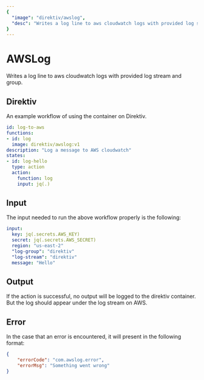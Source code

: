 ```yaml
---
{
  "image": "direktiv/awslog",
  "desc": "Writes a log line to aws cloudwatch logs with provided log stream and group."
}
---
```


# AWSLog

Writes a log line to aws cloudwatch logs with provided log stream and group.

## Direktiv

An example workflow of using the container on Direktiv.

```yaml
id: log-to-aws
functions:
- id: log
  image: direktiv/awslog:v1
description: "Log a message to AWS cloudwatch"
states:
- id: log-hello
  type: action
  action:
    function: log
    input: jq(.)
```

## Input

The input needed to run the above workflow properly is the following:

```yaml
input:
  key: jq(.secrets.AWS_KEY)
  secret: jq(.secrets.AWS_SECRET)
  region: "us-east-2"
  "log-group": "direktiv"
  "log-stream": "direktiv"
  message: "Hello"
```

## Output

If the action is successful, no output will be logged to the direktiv container. But the log should appear under the log stream on AWS.

## Error

In the case that an error is encountered, it will present in the following format:

```json
{
    "errorCode": "com.awslog.error",
    "errorMsg": "Something went wrong"
}
```